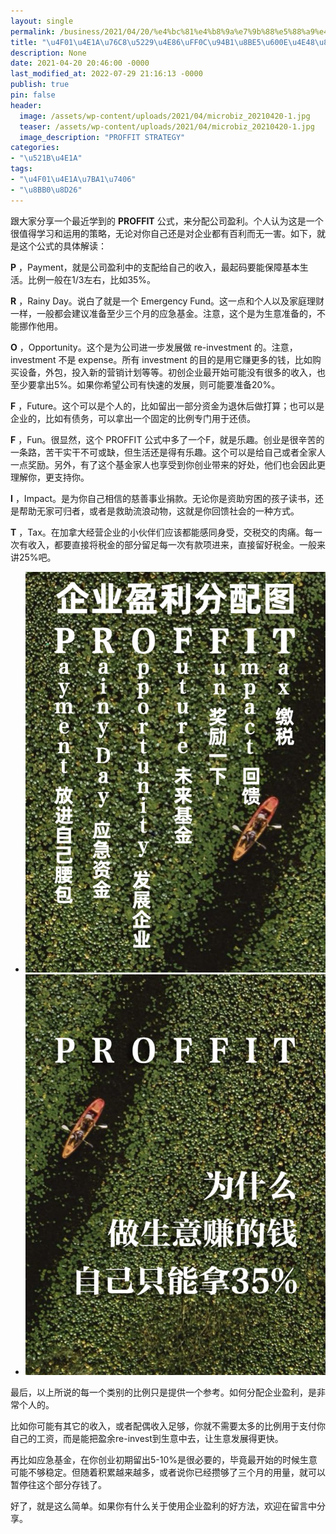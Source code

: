 ```yaml
---
layout: single
permalink: /business/2021/04/20/%e4%bc%81%e4%b8%9a%e7%9b%88%e5%88%a9%e4%ba%86%ef%bc%8c%e9%92%b1%e8%af%a5%e6%80%8e%e4%b9%88%e8%8a%b1%ef%bc%9f/
title: "\u4F01\u4E1A\u76C8\u5229\u4E86\uFF0C\u94B1\u8BE5\u600E\u4E48\u82B1\uFF1F"
description: None
date: 2021-04-20 20:46:00 -0000
last_modified_at: 2022-07-29 21:16:13 -0000
publish: true
pin: false
header:
  image: /assets/wp-content/uploads/2021/04/microbiz_20210420-1.jpg
  teaser: /assets/wp-content/uploads/2021/04/microbiz_20210420-1.jpg
  image_description: "PROFFIT STRATEGY"
categories:
- "\u521B\u4E1A"
tags:
- "\u4F01\u4E1A\u7BA1\u7406"
- "\u8BB0\u8D26"
---
```

跟大家分享一个最近学到的 **PROFFIT** 公式，来分配公司盈利。个人认为这是一个很值得学习和运用的策略，无论对你自己还是对企业都有百利而无一害。如下，就是这个公式的具体解读：

**P** ，Payment，就是公司盈利中的支配给自己的收入，最起码要能保障基本生活。比例一般在1/3左右，比如35%。

**R** ，Rainy Day。说白了就是一个 Emergency Fund。这一点和个人以及家庭理财一样，一般都会建议准备至少三个月的应急基金。注意，这个是为生意准备的，不能挪作他用。

**O** ，Opportunity。这个是为公司进一步发展做 re-investment 的。注意，investment 不是 expense。所有 investment 的目的是用它赚更多的钱，比如购买设备，外包，投入新的营销计划等等。初创企业最开始可能没有很多的收入，也至少要拿出5%。如果你希望公司有快速的发展，则可能要准备20%。

**F** ，Future。这个可以是个人的，比如留出一部分资金为退休后做打算；也可以是企业的，比如有债务，可以拿出一个固定的比例专门用于还债。

**F** ，Fun。很显然，这个 PROFFIT 公式中多了一个F，就是乐趣。创业是很辛苦的一条路，苦干实干不可或缺，但生活还是得有乐趣。这个可以是给自己或者全家人一点奖励。另外，有了这个基金家人也享受到你创业带来的好处，他们也会因此更理解你，更支持你。

**I** ，Impact。是为你自己相信的慈善事业捐款。无论你是资助穷困的孩子读书，还是帮助无家可归者，或者是救助流浪动物，这就是你回馈社会的一种方式。

**T** ，Tax。在加拿大经营企业的小伙伴们应该都能感同身受，交税交的肉痛。每一次有收入，都要直接将税金的部分留足每一次有款项进来，直接留好税金。一般来讲25%吧。

* ![PROFFIT STRATEGY](/assets/wp-content/uploads/2021/04/microbiz_20210420-767x1024.jpg)
* ![PROFFIT STRATEGY](/assets/wp-content/uploads/2021/04/microbiz_20210420-1-767x1024.jpg)

最后，以上所说的每一个类别的比例只是提供一个参考。如何分配企业盈利，是非常个人的。

比如你可能有其它的收入，或者配偶收入足够，你就不需要太多的比例用于支付你自己的工资，而是能把盈余re-invest到生意中去，让生意发展得更快。

再比如应急基金，在你创业初期留出5-10%是很必要的，毕竟最开始的时候生意可能不够稳定。但随着积累越来越多，或者说你已经攒够了三个月的用量，就可以暂停往这个部分存钱了。

好了，就是这么简单。如果你有什么关于使用企业盈利的好方法，欢迎在留言中分享。
